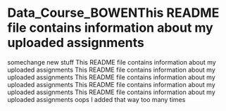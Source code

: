 # Data_Course_BOWENThis README file contains information about my uploaded assignments
somechange
new stuff
This README file contains information about my uploaded assignments
This README file contains information about my uploaded assignments
This README file contains information about my uploaded assignments
This README file contains information about my uploaded assignments
This README file contains information about my uploaded assignments
oops I added that way too many times
